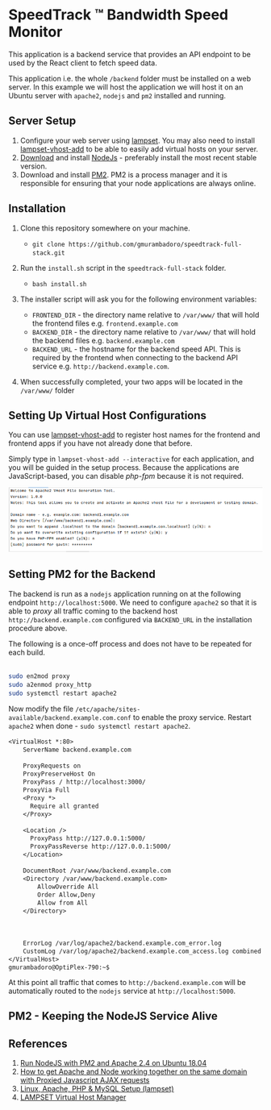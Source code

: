 # SpeedTrack &trade; Bandwidth Speed Monitor

This application is a backend service that provides an API endpoint to be used by 
the React client to fetch speed data.

This application i.e. the whole `/backend` folder must be installed on a web server.
In this example we will host the application we will host it on an Ubuntu server with `apache2`, `nodejs` and `pm2` 
installed and running.

## Server Setup

1. Configure your web server using [lampset](https://github.com/gmurambadoro/lampset). You may also need to 
   install [lampset-vhost-add](https://github.com/gmurambadoro/lampset-vhost-add) to be able to easily add 
   virtual hosts on your server.
1. [Download](https://nodejs.org/en/download/) and install [NodeJs](https://nodejs.org/en/) - preferably install the most recent stable version.
1. Download and install [PM2](https://pm2.keymetrics.io/). PM2 is a process manager and it is responsible for ensuring that your node applications are always online.

## Installation

1. Clone this repository somewhere on your machine.
    - `git clone https://github.com/gmurambadoro/speedtrack-full-stack.git`
1. Run the `install.sh` script in the `speedtrack-full-stack` folder.
    - `bash install.sh`
1. The installer script will ask you for the following environment variables:
   
   - `FRONTEND_DIR` - the directory name relative to `/var/www/` that will hold the frontend files e.g. `frontend.example.com`
   - `BACKEND_DIR` - the directory name relative to `/var/www/` that will hold the backend files e.g. `backend.example.com`
   - `BACKEND_URL` - the hostname for the backend speed API. This is required by the frontend when connecting to the backend
   API service e.g. `http://backend.example.com`.
     
1. When successfully completed, your two apps will be located in the `/var/www/` folder

## Setting Up Virtual Host Configurations 

You can use [lampset-vhost-add](https://github.com/gmurambadoro/lampset-vhost-add) to register host names for the
frontend and frontend apps if you have not already done that before.

Simply type in `lampset-vhost-add --interactive` for each application, and you will be guided in the setup process. 
Because the applications are JavaScript-based, you can disable *php-fpm* because it is not required.

![Adding a VirtualHost](./v-host-add.png)

## Setting PM2 for the Backend

The backend is run as a `nodejs` application running on at the following endpoint `http://localhost:5000`. 
We need to configure `apache2` so that it is able to *proxy* all traffic coming to the backend host
`http://backend.example.com` configured via `BACKEND_URL` in the installation procedure above.

The following is a once-off process and does not have to be repeated for each build.

```bash

sudo en2mod proxy
sudo a2enmod proxy_http
sudo systemctl restart apache2

```

Now modify the file `/etc/apache/sites-available/backend.example.com.conf` to enable the proxy service.
Restart `apache2` when done - `sudo systemctl restart apache2`.

```
<VirtualHost *:80>
    ServerName backend.example.com

    ProxyRequests on
    ProxyPreserveHost On
    ProxyPass / http://localhost:3000/
    ProxyVia Full
    <Proxy *>
      Require all granted
    </Proxy>

    <Location />
      ProxyPass http://127.0.0.1:5000/
      ProxyPassReverse http://127.0.0.1:5000/
    </Location>

    DocumentRoot /var/www/backend.example.com
    <Directory /var/www/backend.example.com>
        AllowOverride All
        Order Allow,Deny
        Allow from All
    </Directory>
    
    

    ErrorLog /var/log/apache2/backend.example.com_error.log
    CustomLog /var/log/apache2/backend.example.com_access.log combined
</VirtualHost>
gmurambadoro@OptiPlex-790:~$ 
```

At this point all traffic that comes to `http://backend.example.com` will be automatically routed to the `nodejs` 
service at `http://localhost:5000`.

## PM2 - Keeping the NodeJS Service Alive

## References

1. [Run NodeJS with PM2 and Apache 2.4 on Ubuntu 18.04](https://www.serverlab.ca/tutorials/development/nodejs/run-nodejs-with-pm2-and-apache-2-4-on-ubuntu-18-04/)
1. [How to get Apache and Node working together on the same domain with Proxied Javascript AJAX requests](https://blog.cloudboost.io/get-apache-and-node-working-together-on-the-same-domain-with-javascript-ajax-requests-39db51959b79)
1. [Linux, Apache, PHP & MySQL Setup (lampset)](https://github.com/gmurambadoro/lampset)
1. [LAMPSET Virtual Host Manager](https://github.com/gmurambadoro/lampset-vhost-add)

